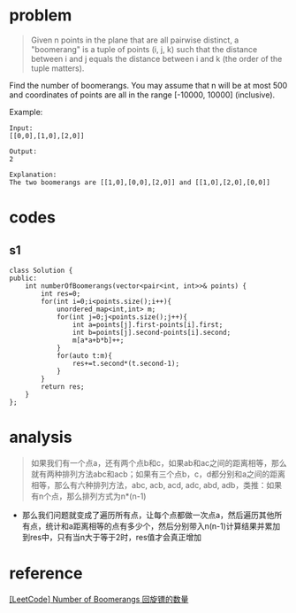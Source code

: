 # problem
>Given n points in the plane that are all pairwise distinct, a "boomerang" is a tuple of points (i, j, k) such that the distance between i and j equals the distance between i and k (the order of the tuple matters).

Find the number of boomerangs. You may assume that n will be at most 500 and coordinates of points are all in the range [-10000, 10000] (inclusive).

Example:
```
Input:
[[0,0],[1,0],[2,0]]

Output:
2

Explanation:
The two boomerangs are [[1,0],[0,0],[2,0]] and [[1,0],[2,0],[0,0]]
```


# codes

## s1
```
class Solution {
public:
    int numberOfBoomerangs(vector<pair<int, int>>& points) {
        int res=0;
        for(int i=0;i<points.size();i++){
            unordered_map<int,int> m;
            for(int j=0;j<points.size();j++){
                int a=points[j].first-points[i].first;
                int b=points[j].second-points[i].second;
                m[a*a+b*b]++;
            }
            for(auto t:m){
                res+=t.second*(t.second-1);
            }
        }
        return res;
    }
};
```

# analysis
>如果我们有一个点a，还有两个点b和c，如果ab和ac之间的距离相等，那么就有两种排列方法abc和acb；如果有三个点b，c，d都分别和a之间的距离相等，那么有六种排列方法，abc, acb, acd, adc, abd, adb，类推：如果有n个点，那么排列方式为n*(n-1)
- 那么我们问题就变成了遍历所有点，让每个点都做一次点a，然后遍历其他所有点，统计和a距离相等的点有多少个，然后分别带入n(n-1)计算结果并累加到res中，只有当n大于等于2时，res值才会真正增加

# reference
[[LeetCode] Number of Boomerangs 回旋镖的数量][1]

[1]: http://www.cnblogs.com/grandyang/p/6049382.html